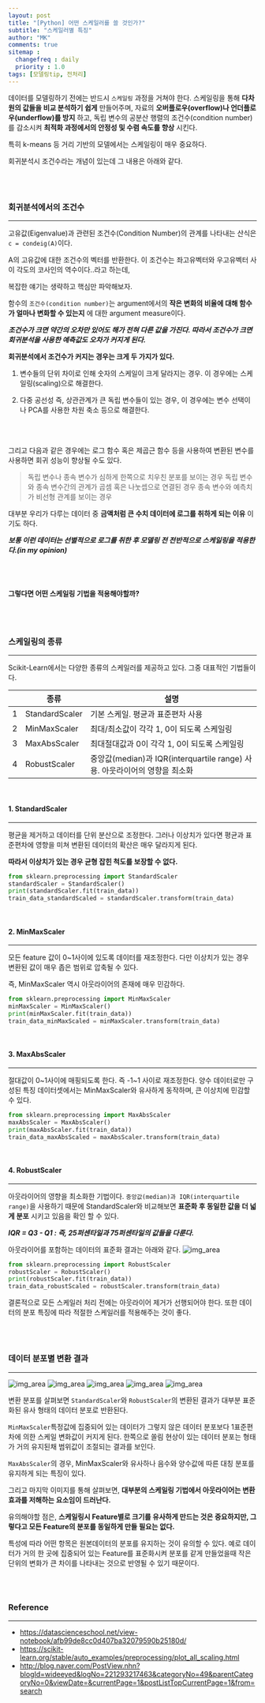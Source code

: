 ```yaml
---
layout: post
title: "[Python] 어떤 스케일러를 쓸 것인가?"
subtitle: "스케일러별 특징"
author: "MK"
comments: true
sitemap :
  changefreq : daily
  priority : 1.0
tags: [모델링tip, 전처리]
---
```




데이터를 모델링하기 전에는 반드시 `스케일링` 과정을 거쳐야 한다. 스케일링을 통해 **다차원의 값들을 비교 분석하기 쉽게** 만들어주며, 자료의 **오버플로우(overflow)나 언더플로우(underflow)를 방지** 하고, 독립 변수의 공분산 행렬의 조건수(condition number)를 감소시켜 **최적화 과정에서의 안정성 및 수렴 속도를 향상** 시킨다.

특히 k-means 등 거리 기반의 모델에서는 스케일링이 매우 중요하다.

회귀분석시 조건수라는 개념이 있는데 그 내용은 아래와 같다.

<br><br>

### 회귀분석에서의 조건수
---


고유값(Eigenvalue)과 관련된 조건수(Condition Number)의 관계를 나타내는 산식은 `c = condeig(A)`이다.

A의 고유값에 대한 조건수의 벡터를 반환한다. 이 조건수는 좌고유벡터와 우고유벡터 사이 각도의 코사인의 역수이다..라고 하는데,

복잡한 얘기는 생략하고 핵심만 파악해보자.

함수의  `조건수(condition number)`는 argument에서의  **작은 변화의 비율에 대해 함수가 얼마나 변화할 수 있는지** 에 대한 argument measure이다.

**_조건수가 크면 약간의 오차만 있어도 해가 전혀 다른 값을 가진다. 따라서 조건수가 크면 회귀분석을 사용한 예측값도 오차가 커지게 된다._**

**회귀분석에서 조건수가 커지는 경우는 크게 두 가지가 있다.**

1) 변수들의 단위 차이로 인해 숫자의 스케일이 크게 달라지는 경우. 이 경우에는 스케일링(scaling)으로 해결한다.

2) 다중 공선성 즉, 상관관계가 큰 독립 변수들이 있는 경우, 이 경우에는 변수 선택이나 PCA를 사용한 차원 축소 등으로 해결한다.

<br><br>

그리고 다음과 같은 경우에는 로그 함수 혹은 제곱근 함수 등을 사용하여 변환된 변수를 사용하면 회귀 성능이 향상될 수도 있다.

> 독립 변수나 종속 변수가 심하게 한쪽으로 치우친 분포를 보이는 경우
> 독립 변수와 종속 변수간의 관계가 곱셈 혹은 나눗셉으로 연결된 경우
> 종속 변수와 예측치가 비선형 관계를 보이는 경우

대부분 우리가 다루는 데이터 중 **금액처럼 큰 수치 데이터에 로그를 취하게 되는 이유** 이기도 하다.

**_보통 이런 데이터는 선별적으로 로그를 취한 후 모델링 전 전반적으로 스케일링을 적용한다.(in my opinion)_**

<br><br>

#### 그렇다면 어떤 스케일링 기법을 적용해야할까?

<br><br>

### 스케일링의 종류
---
Scikit-Learn에서는 다양한 종류의 스케일러를 제공하고 있다. 그중 대표적인 기법들이다.

|   | 종류            | 설명                                                                       |
|---|-----------------|----------------------------------------------------------------------------|
| 1 | StandardScaler  | 기본 스케일. 평균과 표준편차 사용                                          |
| 2 | MinMaxScaler    | 최대/최소값이 각각 1, 0이 되도록 스케일링                                  |
| 3 | MaxAbsScaler    | 최대절대값과 0이 각각 1, 0이 되도록 스케일링                               |
| 4 | RobustScaler    | 중앙값(median)과 IQR(interquartile range) 사용. 아웃라이어의 영향을 최소화 |

<br>

#### 1. StandardScaler
---
평균을 제거하고 데이터를 단위 분산으로 조정한다. 그러나 이상치가 있다면 평균과 표준편차에 영향을 미쳐 변환된 데이터의 확산은 매우 달라지게 된다.

**따라서 이상치가 있는 경우 균형 잡힌 척도를 보장할 수 없다.**

```python
from sklearn.preprocessing import StandardScaler
standardScaler = StandardScaler()
print(standardScaler.fit(train_data))
train_data_standardScaled = standardScaler.transform(train_data)
```

<br>

#### 2. MinMaxScaler
---
모든 feature 값이 0~1사이에 있도록 데이터를 재조정한다. 다만 이상치가 있는 경우 변환된 값이 매우 좁은 범위로 압축될 수 있다.

즉, MinMaxScaler 역시 아웃라이어의 존재에 매우 민감하다.

```python
from sklearn.preprocessing import MinMaxScaler
minMaxScaler = MinMaxScaler()
print(minMaxScaler.fit(train_data))
train_data_minMaxScaled = minMaxScaler.transform(train_data)
```

<br>

#### 3. MaxAbsScaler
---
절대값이 0~1사이에 매핑되도록 한다. 즉 -1~1 사이로 재조정한다. 양수 데이터로만 구성된 특징 데이터셋에서는 MinMaxScaler와 유사하게 동작하며, 큰 이상치에 민감할 수 있다.

```python
from sklearn.preprocessing import MaxAbsScaler
maxAbsScaler = MaxAbsScaler()
print(maxAbsScaler.fit(train_data))
train_data_maxAbsScaled = maxAbsScaler.transform(train_data)
```
<br>

#### 4. RobustScaler
---
아웃라이어의 영향을 최소화한 기법이다. `중앙값(median)과 IQR(interquartile range)`을 사용하기 때문에 StandardScaler와 비교해보면 **표준화 후 동일한 값을 더 넓게 분포** 시키고 있음을 확인 할 수 있다.

**_IQR = Q3 - Q1 : 즉, 25퍼센타일과 75퍼센타일의 값들을 다룬다._**

아웃라이어를 포함하는 데이터의 표준화 결과는 아래와 같다.
![img_area](/img/posting/2019-01-10-001-robustscaler.png)


```python
from sklearn.preprocessing import RobustScaler
robustScaler = RobustScaler()
print(robustScaler.fit(train_data))
train_data_robustScaled = robustScaler.transform(train_data)
```

결론적으로 모든 스케일러 처리 전에는 아웃라이어 제거가 선행되어야 한다.
또한 데이터의 분포 특징에 따라 적절한 스케일러를 적용해주는 것이 좋다.

<br><br>

### 데이터 분포별 변환 결과
---
![img_area](/img/posting/2019-01-10-001-ex1.PNG)
![img_area](/img/posting/2019-01-10-001-ex2.PNG)
![img_area](/img/posting/2019-01-10-001-ex3.PNG)
![img_area](/img/posting/2019-01-10-001-ex4.PNG)
![img_area](/img/posting/2019-01-10-001-ex5.PNG)

변환 분포를 살펴보면 `StandardScaler`와 `RobustScaler`의 변환된 결과가 대부분 표준화된 유사 형태의 데이터 분포로 반환된다.

`MinMaxScaler`특정값에 집중되어 있는 데이터가 그렇지 않은 데이터 분포보다 1표준편차에 의한 스케일 변화값이 커지게 된다. 한쪽으로 쏠림 현상이 있는 데이터 분포는 형태가 거의 유지된채 범위값이 조절되는 결과를 보인다.

`MaxAbsScaler`의 경우, MinMaxScaler와 유사하나 음수와 양수값에 따른 대칭 분포를 유지하게 되는 특징이 있다.

그리고 마지막 이미지를 통해 살펴보면, **대부분의 스케일링 기법에서 아웃라이어는 변환 효과를 저해하는 요소임이 드러난다.**

유의해야할 점은, **스케일링시 Feature별로 크기를 유사하게 만드는 것은 중요하지만, 그렇다고 모든 Feature의 분포를 동일하게 만들 필요는 없다.**

특성에 따라 어떤 항목은 원본데이터의 분포를 유지하는 것이 유의할 수 있다. 예로 데이터가 거의 한 곳에 집중되어 있는 Feature를 표준화시켜 분포를 같게 만들었을때 작은 단위의 변화가 큰 차이를 나타내는 것으로 반영될 수 있기 때문이다.

<br><br>

### **Reference**
---
- https://datascienceschool.net/view-notebook/afb99de8cc0d407ba32079590b25180d/
- https://scikit-learn.org/stable/auto_examples/preprocessing/plot_all_scaling.html
- http://blog.naver.com/PostView.nhn?blogId=wideeyed&logNo=221293217463&categoryNo=49&parentCategoryNo=0&viewDate=&currentPage=1&postListTopCurrentPage=1&from=search

<br>
